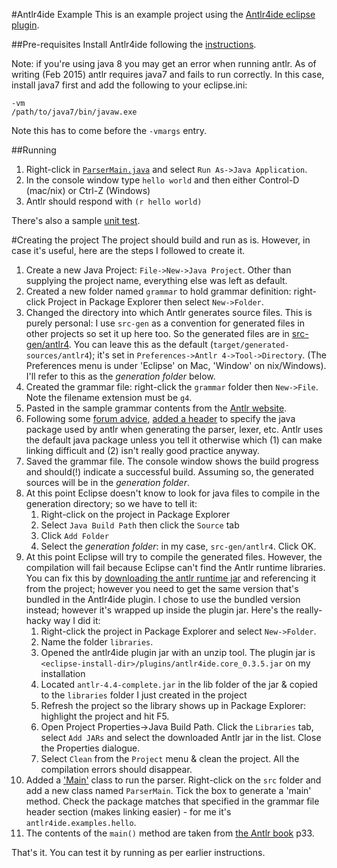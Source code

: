 #Antlr4ide Example
This is an example project using the [Antlr4ide eclipse plugin](https://github.com/jknack/antlr4ide).

##Pre-requisites
Install Antlr4ide following the [instructions](https://github.com/jknack/antlr4ide).

Note: if you're using java 8 you may get an error when running antlr.  As of writing (Feb 2015) antlr requires java7 and fails to run correctly.  In this case, install java7 first and add the following to your eclipse.ini:

    -vm
    /path/to/java7/bin/javaw.exe

Note this has to come before the `-vmargs` entry.

##Running
1. Right-click in [`ParserMain.java`](src/antlr4ide/examples/hello/ParserMain.java) and select `Run As->Java Application`.
2. In the console window type `hello world` and then either Control-D (mac/nix) or Ctrl-Z (Windows)
3. Antlr should respond with `(r hello world)`

There's also a sample [unit test](src/antlr4ide/examples/hello/tests/TestHelloParser.java).

#Creating the project
The project should build and run as is.  However, in case it's useful, here are the steps I followed to create it.

1. Create a new Java Project: `File->New->Java Project`.  Other than supplying the project name, everything else was left as default.
2. Created a new folder named `grammar` to hold grammar definition: right-click Project in Package Explorer then select `New->Folder`. 
2. Changed the directory into which Antlr generates source files.  This is purely personal: I use `src-gen` as a convention for generated files in other projects so set it up here too.  So the generated files are in [src-gen/antlr4](src-gen/antlr4).  You can leave this as the default (`target/generated-sources/antlr4`); it's set in `Preferences->Antlr 4->Tool->Directory`. (The Preferences menu is under 'Eclipse' on Mac, 'Window' on nix/Windows).  I'll refer to this as the *generation folder* below.
3. Created the grammar file: right-click the `grammar` folder then `New->File`.  Note the filename extension must be `g4`.
4. Pasted in the sample grammar contents from the [Antlr website](https://theantlrguy.atlassian.net/wiki/display/ANTLR4/Getting+Started+with+ANTLR+v4).
5. Following some [forum advice](https://groups.google.com/forum/?hl=en#!topic/antlr4ide/pOYk3XOaPUg), [added a header](grammar/Hello.g4) to specify the java package used by antlr when generating the parser, lexer, etc.  Antlr uses the default java package unless you tell it otherwise which (1) can make linking difficult and (2) isn't really good practice anyway.
6. Saved the grammar file.  The console window shows the build progress and should(!) indicate a successful build.  Assuming so, the generated sources will be in the *generation folder*.  
7. At this point Eclipse doesn't know to look for java files to compile in the generation directory; so we have to tell it:  
    1. Right-click on the project in Package Explorer
    2. Select `Java Build Path` then click the `Source` tab
    3. Click `Add Folder`
    4. Select the *generation folder*: in my case, `src-gen/antlr4`.  Click OK.
8. At this point Eclipse will try to compile the generated files.  However, the compilation will fail because Eclipse can't find the Antlr runtime libraries.  You can fix this by [downloading the antlr runtime jar](http://www.antlr.org/) and referencing it from the project; however you need to get the same version that's bundled in the Antlr4ide plugin.  I chose to use the bundled version instead; however it's wrapped up inside the plugin jar.  Here's the really-hacky way I did it:
    1. Right-click the project in Package Explorer and select `New->Folder`.
    2. Name the folder `libraries`.
    3. Opened the antlr4ide plugin jar with an unzip tool.  The plugin jar is `<eclipse-install-dir>/plugins/antlr4ide.core_0.3.5.jar` on my installation
    3. Located `antlr-4.4-complete.jar` in the lib folder of the jar & copied to the `libraries` folder I just created in the project
    4. Refresh the project so the library shows up in Package Explorer: highlight the project and hit F5.
    5. Open Project Properties->Java Build Path.  Click the `Libraries` tab, select `Add JARs` and select the downloaded Antlr jar in the list. Close the Properties dialogue.
    6. Select `Clean` from the `Project` menu & clean the project.  All the compilation errors should disappear.
9. Added a ['Main'](src/antlr4ide/examples/hello/ParserMain.java) class to run the parser.  Right-click on the `src` folder and add a new class named `ParserMain`.  Tick the box to generate a 'main' method.  Check the package matches that specified in the grammar file header section (makes linking easier) - for me it's `antlr4ide.examples.hello`.
10. The contents of the `main()` method are taken from [the Antlr book](https://pragprog.com/book/tpantlr2/the-definitive-antlr-4-reference) p33.

That's it.  You can test it by running as per earlier instructions.
